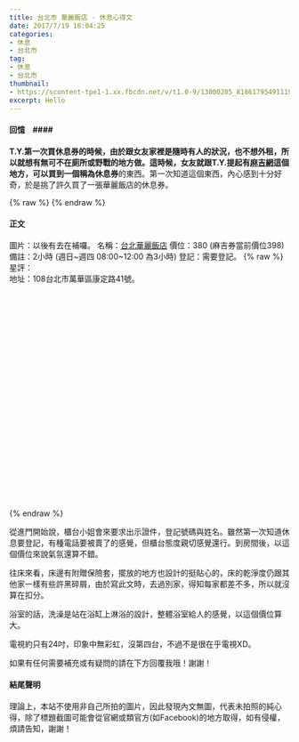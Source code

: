 ```yaml
---
title: 台北市 華麗飯店 - 休息心得文
date: 2017/7/19 18:04:25
categories:
- 休息
- 台北市
tag:
- 休息
- 台北市
thumbnail:
- https://scontent-tpe1-1.xx.fbcdn.net/v/t1.0-9/13000205_818617954911193_6092323510311532564_n.jpg?oh=3da4a0cbc4786412f16ee7f743811188&oe=5A000228
excerpt: Hello
---
```

#### 回憶　####
**T.Y.**第一次買休息券的時候，由於跟女友家裡是隨時有人的狀況，也不想外租，所以就想有無可不在廁所或野戰的地方做。這時候，女友就跟**T.Y.**提起有[麻吉網][]這個地方，可以買到一個稱為**休息券**的東西。第一次知道這個東西，內心感到十分好奇，於是挑了許久買了一張華麗飯店的休息券。

<!-- More -->
{% raw %}
	<link rel="stylesheet" href="https://cdnjs.cloudflare.com/ajax/libs/rateYo/2.3.2/jquery.rateyo.min.css">
	<script src="https://cdnjs.cloudflare.com/ajax/libs/rateYo/2.3.2/jquery.rateyo.min.js"></script>
	<script type="text/javascript">
		var map;
		function initMap() {
			$(document).ready(function(){
				map = new GMaps({
					el: '#map',
					lat: 25.041431,
					lng: 121.502364,
					zoom: 15
				});
				map.addMarker({
				    lat: 25.041431,
				    lng: 121.502364
				    //http://www.latlong.net/
				});
			});
		}
	</script>
	<script async defer src="https://maps.googleapis.com/maps/api/js?key=AIzaSyCTrDEMcQsl4NRwwfx4sDBhTl3nbeJ9WsQ&callback=initMap" type="text/javascript">
	</script>
	<script src="https://cdnjs.cloudflare.com/ajax/libs/gmaps.js/0.4.25/gmaps.min.js"></script>
{% endraw %}

#### 正文 ####
圖片：以後有去在補囉。
名稱：[台北華麗飯店](http://www.f-hotel.com.tw/)
價位：380 (麻吉券當前價位398)
備註：2小時 (週日~週四 08:00~12:00 為3小時)
登記：需要登記。
{% raw %}
<span>星評：<span id="rating" style="display: inline-block; position: absolute; margin-top: -3px;"></span>
<span style="display: block;">地址：108台北市萬華區康定路41號。</span>
</span>
<script type="text/javascript">
$(function () {
  $("#rating").rateYo({
    rating: 4.5,
    readOnly: true
  });
});
</script>
<div id="map" style="margin-top: -20px;margin-bottom: 10px;"></div>
	<style type="text/css">
	    #map {
	      width: 400px;
	      height: 400px;
	    }
  	</style>
{% endraw %}

從進門開始說，櫃台小姐會來要求出示證件，登記號碼與姓名。雖然第一次知道休息要登記，有種電話要被賣了的感覺，但櫃台態度親切感覺還行。到房間後，以這個價位來說氣氛還算不錯。

往床來看，床邊有附贈保險套，擺放的地方也設計的挺貼心的，床的乾淨度仍跟其他家一樣有些許黑碎屑，由於寫此文時，去過別家，得知每家都差不多，所以就沒算在扣分。

浴室的話，洗澡是站在浴缸上淋浴的設計，整體浴室給人的感覺，以這個價位算大。

電視約只有24吋，印象中無彩虹，沒第四台，不過不是很在乎電視XD。

如果有任何需要補充或有疑問的請在下方回覆我哦！謝謝！

#### 結尾聲明 ####
理論上，本站不使用非自己所拍的圖片，因此發現內文無圖，代表未拍照的純心得，除了標題截圖可能會從官網或類官方(如Facebook)的地方取得，如有侵權，煩請告知，謝謝！

[麻吉網]: http://www.gomaji.com/
[Facebook]: http://www.facebook.com/
